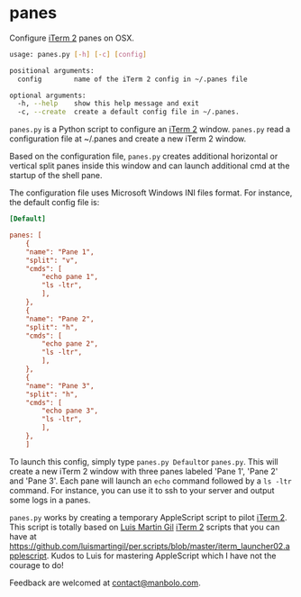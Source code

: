 panes
=====

Configure [iTerm 2][] panes on OSX.

```bash
usage: panes.py [-h] [-c] [config]

positional arguments:
  config        name of the iTerm 2 config in ~/.panes file

optional arguments:
  -h, --help    show this help message and exit
  -c, --create  create a default config file in ~/.panes.
```
  
`panes.py` is a Python script to configure an [iTerm 2][] window.
`panes.py` read a configuration file at ~/.panes and create a new iTerm 2 window.

Based on the configuration file, `panes.py` creates additional horizontal or vertical split panes inside this window and can launch additional cmd at the startup of the shell pane.

The configuration file uses Microsoft Windows INI files format. 
For instance, the default config file is:

```ini
[Default]

panes: [
    {
    "name": "Pane 1",
    "split": "v",
    "cmds": [
        "echo pane 1",
        "ls -ltr",
        ],
    },
    {
    "name": "Pane 2",
    "split": "h",
    "cmds": [
        "echo pane 2",
        "ls -ltr",
        ],
    },
    {
    "name": "Pane 3",
    "split": "h",
    "cmds": [
        "echo pane 3",
        "ls -ltr",
        ],
    },
    ]
```

To launch this config, simply type `panes.py Default`or `panes.py`. This will create a new iTerm 2 window with three panes labeled 'Pane 1', 'Pane 2' and 'Pane 3'. Each pane will launch an `echo` command followed by a `ls -ltr` command. For instance, you can use it to ssh to your server and output some logs in a panes.

`panes.py` works by creating a temporary AppleScript script to pilot [iTerm 2][]. This script is totally based on [Luis Martin Gil][] [iTerm 2][] scripts that you can have at <https://github.com/luismartingil/per.scripts/blob/master/iterm_launcher02.applescript>. Kudos to Luis for mastering AppleScript which I have not the courage to do!

Feedback are welcomed at contact@manbolo.com.

[iTerm 2]: http://www.iterm2.com/
[Luis Martin Gil]: http://www.luismartingil.com/
